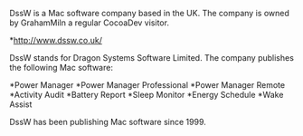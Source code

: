 

DssW is a Mac software company based in the UK. The company is owned by GrahamMiln a regular CocoaDev visitor.


*http://www.dssw.co.uk/


DssW stands for Dragon Systems Software Limited. The company publishes the following Mac software:


*Power Manager
*Power Manager Professional
*Power Manager Remote
*Activity Audit
*Battery Report
*Sleep Monitor
*Energy Schedule
*Wake Assist


DssW has been publishing Mac software since 1999.
